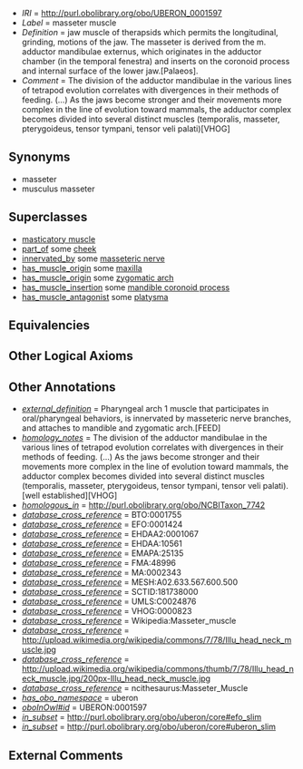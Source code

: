  * *IRI* = http://purl.obolibrary.org/obo/UBERON_0001597
 * *Label* = masseter muscle
 * *Definition* = jaw muscle of therapsids which permits the longitudinal, grinding, motions of the jaw.  The masseter is derived from the m. adductor mandibulae externus, which originates in the adductor chamber (in the temporal fenestra) and inserts on the coronoid process and internal surface of the lower jaw.[Palaeos].
 * *Comment* = The division of the adductor mandibulae in the various lines of tetrapod evolution correlates with divergences in their methods of feeding. (...) As the jaws become stronger and their movements more complex in the line of evolution toward mammals, the adductor complex becomes divided into several distinct muscles (temporalis, masseter, pterygoideus, tensor tympani, tensor veli palati)[VHOG]

## Synonyms

 * masseter
 * musculus masseter

## Superclasses

 * [masticatory muscle](../../UBERON/81/UBERON_0003681.md)
 * [part_of](../../BFO/50/BFO_0000050.md) some [cheek](../../UBERON/67/UBERON_0001567.md)
 * [innervated_by](../../RO/05/RO_0002005.md) some [masseteric nerve](../../UBERON/21/UBERON_0011321.md)
 * [has_muscle_origin](../../RO/72/RO_0002372.md) some [maxilla](../../UBERON/97/UBERON_0002397.md)
 * [has_muscle_origin](../../RO/72/RO_0002372.md) some [zygomatic arch](../../UBERON/00/UBERON_0002500.md)
 * [has_muscle_insertion](../../RO/73/RO_0002373.md) some [mandible coronoid process](../../UBERON/60/UBERON_0004660.md)
 * [has_muscle_antagonist](../../core#has/st/core#has_muscle_antagonist.md) some [platysma](../../UBERON/67/UBERON_0005467.md)

## Equivalencies


## Other Logical Axioms


## Other Annotations

 * *[external_definition](../../UBPROP/01/UBPROP_0000001.md)* = Pharyngeal arch 1 muscle that participates in oral/pharyngeal behaviors, is innervated by masseteric nerve branches, and attaches to mandible and zygomatic arch.[FEED]
 * *[homology_notes](../../UBPROP/03/UBPROP_0000003.md)* = The division of the adductor mandibulae in the various lines of tetrapod evolution correlates with divergences in their methods of feeding. (...) As the jaws become stronger and their movements more complex in the line of evolution toward mammals, the adductor complex becomes divided into several distinct muscles (temporalis, masseter, pterygoideus, tensor tympani, tensor veli palati).[well established][VHOG]
 * *[homologous_in](../../core#homologous/in/core#homologous_in.md)* = http://purl.obolibrary.org/obo/NCBITaxon_7742
 * *[database_cross_reference](../../ef/oboInOwl#hasDbXref.md)* = BTO:0001755
 * *[database_cross_reference](../../ef/oboInOwl#hasDbXref.md)* = EFO:0001424
 * *[database_cross_reference](../../ef/oboInOwl#hasDbXref.md)* = EHDAA2:0001067
 * *[database_cross_reference](../../ef/oboInOwl#hasDbXref.md)* = EHDAA:10561
 * *[database_cross_reference](../../ef/oboInOwl#hasDbXref.md)* = EMAPA:25135
 * *[database_cross_reference](../../ef/oboInOwl#hasDbXref.md)* = FMA:48996
 * *[database_cross_reference](../../ef/oboInOwl#hasDbXref.md)* = MA:0002343
 * *[database_cross_reference](../../ef/oboInOwl#hasDbXref.md)* = MESH:A02.633.567.600.500
 * *[database_cross_reference](../../ef/oboInOwl#hasDbXref.md)* = SCTID:181738000
 * *[database_cross_reference](../../ef/oboInOwl#hasDbXref.md)* = UMLS:C0024876
 * *[database_cross_reference](../../ef/oboInOwl#hasDbXref.md)* = VHOG:0000823
 * *[database_cross_reference](../../ef/oboInOwl#hasDbXref.md)* = Wikipedia:Masseter_muscle
 * *[database_cross_reference](../../ef/oboInOwl#hasDbXref.md)* = http://upload.wikimedia.org/wikipedia/commons/7/78/Illu_head_neck_muscle.jpg
 * *[database_cross_reference](../../ef/oboInOwl#hasDbXref.md)* = http://upload.wikimedia.org/wikipedia/commons/thumb/7/78/Illu_head_neck_muscle.jpg/200px-Illu_head_neck_muscle.jpg
 * *[database_cross_reference](../../ef/oboInOwl#hasDbXref.md)* = ncithesaurus:Masseter_Muscle
 * *[has_obo_namespace](../../ce/oboInOwl#hasOBONamespace.md)* = uberon
 * *[oboInOwl#id](../../id/oboInOwl#id.md)* = UBERON:0001597
 * *[in_subset](../../et/oboInOwl#inSubset.md)* = http://purl.obolibrary.org/obo/uberon/core#efo_slim
 * *[in_subset](../../et/oboInOwl#inSubset.md)* = http://purl.obolibrary.org/obo/uberon/core#uberon_slim

## External Comments

